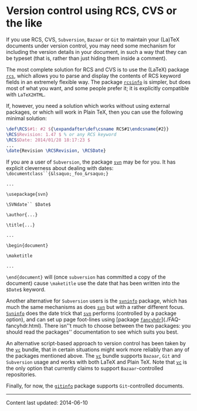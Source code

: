 # Version control using RCS, CVS or the like

If you use RCS, CVS, `Subversion`,
`Bazaar` or `Git` to maintain
your (La)TeX documents under version control, you may need some
mechanism for including the version details in your document, in such
a way that they can be typeset (that is, rather than just hiding them
inside a comment).

The most complete solution for RCS and CVS is to use the
(LaTeX) package [`rcs`](http://ctan.org/pkg/rcs), which allows you to parse and
display the contents of RCS keyword fields in an extremely
flexible way.  The package [`rcsinfo`](http://ctan.org/pkg/rcsinfo) is simpler, but does most
of what you want, and some people prefer it; it is explicitly
compatible with `LaTeX2HTML`.

If, however, you need a solution which works without using external
packages, or which will work in Plain TeX, then you can use the
following minimal solution:
```latex
\def\RCS$#1: #2 ${\expandafter\def\csname RCS#1\endcsname{#2}}
\RCS$Revision: 1.47 $ % or any RCS keyword
\RCS$Date: 2014/01/28 18:17:23 $
...
\date{Revision \RCSRevision, \RCSDate}
```

If you are a user of `Subversion`, the package [`svn`](http://ctan.org/pkg/svn)
may be for you.  It has explicit cleverness about dealing with dates:
`\documentclass``{&lsaquo;_foo_&rsaquo;}`

`...`

`\usepackage{svn}`

`\SVNdate`` $Date$`

`\author{...}`

`\title{...}`

`...`

`\begin{document}`

`\maketitle`

`...`

`\end{document}`
will (once `subversion` has committed a copy of the document)
cause `\maketitle` use the date that has been written into the
`$Date$` keyword.

Another alternative for `Subversion` users is the
[`svninfo`](http://ctan.org/pkg/svninfo) package, which has much the same mechanisms as does
[`svn`](http://ctan.org/pkg/svn) but with a rather different focus.  [`Svninfo`](http://ctan.org/pkg/Svninfo)
does the date trick that [`svn`](http://ctan.org/pkg/svn) performs (controlled by a
package option), and can set up page foot-lines using 
[package [`fancyhdr`](http://ctan.org/pkg/fancyhdr)](./FAQ-fancyhdr.html).  There isn''t much to
choose between the two packages: you should read the packages''
documentation to see which suits you best.

An alternative script-based approach to version control has been taken
by the [`vc`](http://ctan.org/pkg/vc) bundle, that in certain situations might work more
reliably than any of the packages mentioned above.  The [`vc`](http://ctan.org/pkg/vc)
bundle supports `Bazaar`, `Git` and
`Subversion` usage and works with both LaTeX and
Plain TeX.  Note that [`vc`](http://ctan.org/pkg/vc) is the only option that
currently claims to support `Bazaar`-controlled repositories.

Finally, for now, the [`gitinfo`](http://ctan.org/pkg/gitinfo) package supports
`Git`-controlled documents.


----

Content last updated: 2014-06-10
